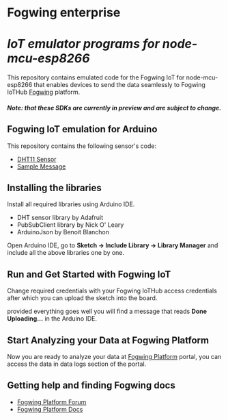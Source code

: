 # **Fogwing enterprise**

# *IoT emulator programs for node-mcu-esp8266*

This repository contains emulated code for the Fogwing IoT for node-mcu-esp8266 that enables devices to send the data seamlessly to Fogwing IoTHub [Fogwing](https://enterprise.fogwing.net/) platform.

##### Note: that these SDKs are currently in preview and are subject to change.

## Fogwing IoT emulation for Arduino
This repository contains the following sensor's code:
* [DHT11 Sensor](https://github.com/factana/fogwing-node-mcu-esp8266/tree/main/fw-iothub-dht11-sensor)
* [Sample Message](https://github.com/factana/fogwing-node-mcu-esp8266/tree/main/fw-iothub-sample-payload)


## Installing the libraries
Install all required libraries using Arduino IDE.
* DHT sensor library by Adafruit
* PubSubClient library by Nick O' Leary
* ArduinoJson by Benoit Blanchon

Open Arduino IDE, go to **Sketch -> Include Library -> Library Manager** and include all the above libraries one by one.

## Run and Get Started with Fogwing IoT
Change required credentials with your Fogwing IoTHub access credentials after which you can upload the sketch into the board.

provided everything goes well you will find a message that reads **Done Uploading...** in the Arduino IDE.

## Start Analyzing your Data at Fogwing Platform
Now you are ready to analyze your data at [Fogwing Platform](https://enterprise.fogwing.net/) portal, you can access the data in data logs section of the portal.

## Getting help and finding Fogwing docs
* [Fogwing Platform Forum](https://enterprise.fogwing.net/)
* [Fogwing Platform Docs](https://docs.fogwing.io/)
